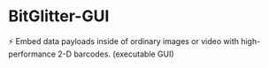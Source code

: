 # BitGlitter-GUI
⚡ Embed data payloads inside of ordinary images or video with high-performance 2-D barcodes. (executable GUI)
